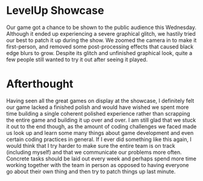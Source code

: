 # LevelUp Showcase
Our game got a chance to be shown to the public audience this Wednesday. Although it ended up experiencing a severe graphical glitch, we hastily tried our best to patch it up during the show. We zoomed the camera in to make it first-person, and removed some post-processing effects that caused black edge blurs to grow.
Despite its glitch and unfinished graphical look, quite a few people still wanted to try it out after seeing it played.

# Afterthought
Having seen all the great games on display at the showcase, I definitely felt our game lacked a finished polish and would have wished we spent more time building a single coherent polished experience rather than scrapping the entire game and building it up over and over. I am still glad that we stuck it out to the end though, as the amount of coding challenges we faced made us look up and learn some many things about game development and even certain coding practices in general.
If I ever did something like this again, I would think that I try harder to make sure the entire team is on track (including myself) and that we communicate our problems more often. Concrete tasks should be laid out every week and perhaps spend more time working together with the team in person as opposed to having everyone go about their own thing and then try to patch things up last minute.

